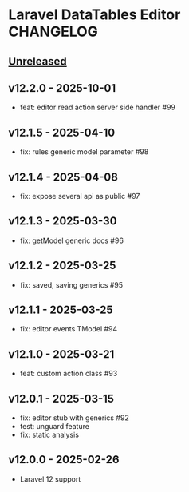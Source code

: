 # Laravel DataTables Editor CHANGELOG

## [Unreleased](https://github.com/yajra/laravel-datatables-editor/compare/v11.0.0...master)

## v12.2.0 - 2025-10-01

- feat: editor read action server side handler #99

## v12.1.5 - 2025-04-10

- fix: rules generic model parameter #98

## v12.1.4 - 2025-04-08

- fix: expose several api as public #97

## v12.1.3 - 2025-03-30

- fix: getModel generic docs #96

## v12.1.2 - 2025-03-25

- fix: saved, saving generics #95

## v12.1.1 - 2025-03-25

- fix: editor events TModel #94

## v12.1.0 - 2025-03-21

- feat: custom action class #93

## v12.0.1 - 2025-03-15

- fix: editor stub with generics #92
- test: unguard feature
- fix: static analysis

## v12.0.0 - 2025-02-26

- Laravel 12 support
